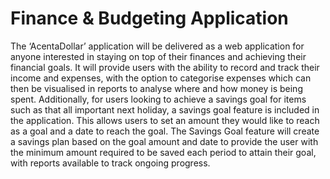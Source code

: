<h1>Finance & Budgeting Application</h1>

The ‘AcentaDollar’ application will be delivered as a web application for anyone interested in staying on top of their finances and achieving their financial goals. It will provide users with the ability to record and track their income and expenses, with the option to categorise expenses which can then be visualised in reports to analyse where and how money is being spent. Additionally, for users looking to achieve a savings goal for items such as that all important next holiday, a savings goal feature is included in the application. This allows users to set an amount they would like to reach as a goal and a date to reach the goal. The Savings Goal feature will create a savings plan based on the goal amount and date to provide the user with the minimum amount required to be saved each period to attain their goal, with reports available to track ongoing progress.
